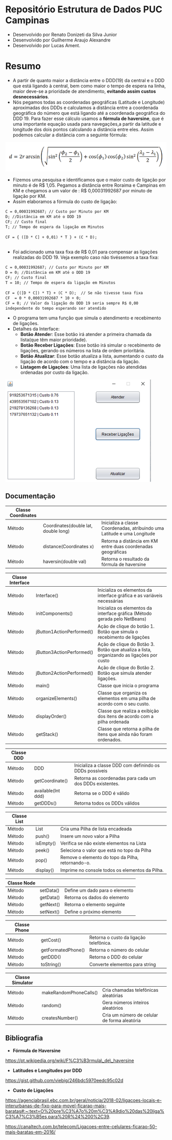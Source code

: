 # Repositório Estrutura de Dados PUC Campinas

- Desenvolvido por Renato Donizeti da Silva Junior
- Desenvolvido por Guilherme Araujo Alexandre
- Desenvolvido por Lucas Ament.

# Resumo

- A partir de quanto maior a distância entre o DDD(19) da central e o DDD que está ligando à central, bem como maior o tempo de espera na linha, maior deve-se a prioridade de atendimento, **evitando assim custos desnecessários**.
- Nós pegamos todas as coordenadas geográficas (Latitude e Longitude) aproximadas dos DDDs e calculamos a distância entre a coordenada geográfica do número que está ligando até a coordenada geográfica do DDD 19. Para fazer esse cálculo usamos a **fórmula de haversine**, que é uma importante equação usada para navegações,a partir da latitude e longitude dos dois pontos calculando a distância entre eles. Assim podemos calcular a distância com a seguinte fórmula: 

![](Aspose.Words.b103e81a-bdfa-4306-814c-5a7321fa44ec.001.png)

- Fizemos uma pesquisa e identificamos que o maior custo de ligação por minuto é de R$ 1,05. Pegamos a distância entre Roraima e Campinas em KM e chegamos a um valor de : R$ 0,00031992687 por minuto de ligação por KM.
- Assim elaboramos a fórmula do custo de ligação:

```
C = 0,00031992687; // Custo por Minuto por KM
D; //Distância em KM até o DDD 19
CF; // Custo final
T; // Tempo de espera da ligação em Minutos

CF = { ([D * C] + 0,01) * T } + (C * D); 


```


- Foi adicionado uma taxa fixa de R$ 0,01 para compensar as ligações realizadas do DDD 19. Veja exemplo caso não tivéssemos a taxa fixa:


```
C = 0,00031992687; // Custo por Minuto por KM
D = 0; //Distância em KM até o DDD 19
CF; // Custo final
T = 10; // Tempo de espera da ligação em Minutos

CF = {([D * C]) * T} + (C * D);  // Se não tivesse taxa fixa
CF  = 0 * 0,00031992687 * 10 + 0;
CF = 0; // Valor da ligação do DDD 19 seria sempre R$ 0,00 independente do tempo esperando ser atendido

```
- O programa tem uma função que simula o atendimento e recebimento de ligações.
- Detalhes da Interface:
  - **Botão Atende**r: Esse botão irá atender a primeira chamada da lista(que têm maior prioridade).
  - **Botão Receber Ligações**: Esse botão irá simular o recebimento de ligações, gerando os números na lista de ordem prioritária.
  - **Botão Atualizar**: Esse botão atualiza a lista, aumentando o custo da ligação de acordo com o tempo e a distância da ligação.
  - **Listagem de Ligações**: Uma lista de ligações não atendidas ordenadas por custo da ligação.

![](Aspose.Words.b103e81a-bdfa-4306-814c-5a7321fa44ec.002.png)


## Documentação


|Classe Coordinates |  |  |
|--- | --- | --- |
|Método|Coordinates(double lat, double long) |Inicializa a classe Coordenadas, atribuindo uma Latitude e uma Longitude|
|Método|distance(Coordinates x)|Retorna a distância em KM entre duas coordenadas geográficas|
|Método|haversin(double val)|Retorna o resultado da fórmula de haversine|


|Classe Interface |  |  |
|--- | --- | --- |
|Método|Interface()|Inicializa os elementos da interface gráfica e as variáveis necessárias|
|Método|initComponents()|Inicializa os elementos da interface gráfica (Método gerada pelo NetBeans)|
|Método|jButton1ActionPerformed()|Ação de clique do botão 1. Botão que simula o recebimento de ligações|
|Método|jButton3ActionPerformed()|Ação de clique do Botão 3. Botão que atualiza a lista, organizando as ligações por custo|
|Método|jButton2ActionPerformed()|Ação de clique do Botão 2.  Botão que simula atender ligações.|
|Método|main()|Classe que inicia o programa|
|Método|organizeElements()|Classe que organiza os elementos em uma pilha de acordo com o seu custo.|
|Método|displayOrder()|Classe que realiza a exibição dos itens de acordo com a pilha ordenada|
|Método|getStack()|Classe que retorna a pilha de itens que ainda não foram ordenados.|


|Classe DDD |  |  |
|--- | --- | --- |
|Método|DDD|Inicializa a classe DDD com definindo os DDDs possíveis|
|Método|getCoordinate()|Retorna as coordenadas para cada um dos DDDs existentes.|
|Método|available(Int ddd)|Retorna se o DDD é válido|
|Método|getDDDs()|Retorna todos os DDDs válidos|


|Classe List |  |  |
|--- | --- | --- |
|Método|List<T>|Cria uma Pilha de lista encadeada|
|Método|push()|Insere um novo valor a Pilha |
|Método|isEmpty()|Verifica se não existe elementos na Lista|
|Método|peek()|Seleciona o valor que está no topo da Pilha|
|Método|pop()|Remove o elemento do topo da Pilha, retornando-o.|
|Método|display()|Imprime no console todos os elementos da Pilha.|


|Classe Node |  |  |
|--- | --- | --- |
|Método|setData()|Define um dado para o elemento|
|Método|getData()|Retorna os dados do elemento|
|Método|getNext()|Retorna o elemento seguinte |
|Método|setNext()|Define o próximo elemento|


|Classe Phone |  |  |
|--- | --- | --- |
|Método|getCost()|Retorna o custo da ligação telefônica.|
|Método|getFormatedPhone()|Retorna o número do celular|
|Método|getDDD()|Retorna o DDD do celular|
|Método|toString()|Converte elementos para string|


|Classe Simulator | | |
|--- | --- | --- |
|Método|makeRandomPhoneCalls() |Cria chamadas telefônicas aleatórias|
|Método|random() |Gera números inteiros aleatórios|
|Método|createsNumber() |Cria um número de celular de forma aleatória|





## Bibliografia

- **Fórmula de Haversine**

https://pt.wikipedia.org/wiki/F%C3%B3rmula\_de\_haversine

- **Latitudes e Longitudes por DDD**

https://gist.github.com/viebig/246bdc5970eedc95c02d

- **Custo de Ligações**

https://agenciabrasil.ebc.com.br/geral/noticia/2018-02/ligacoes-locais-e-interurbanas-de-fixo-para-movel-ficarao-mais-baratas#:~:text=O%20pre%C3%A7o%20m%C3%A9dio%20das%20liga%C3%A7%C3%B5es,para%20R%24%200%2C39.

https://canaltech.com.br/telecom/Ligacoes-entre-celulares-ficarao-50-mais-baratas-em-2016/ 







